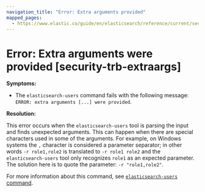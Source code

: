 ```yaml
---
navigation_title: "Error: Extra arguments provided" 
mapped_pages:
  - https://www.elastic.co/guide/en/elasticsearch/reference/current/security-trb-extraargs.html
---
```


# Error: Extra arguments were provided [security-trb-extraargs]

**Symptoms:**

* The `elasticsearch-users` command fails with the following message: `ERROR: extra arguments [...] were provided`.

**Resolution:**

This error occurs when the `elasticsearch-users` tool is parsing the input and finds unexpected arguments. This can happen when there are special characters used in some of the arguments. For example, on Windows systems the `,` character is considered a parameter separator; in other words `-r role1,role2` is translated to `-r role1 role2` and the `elasticsearch-users` tool only recognizes `role1` as an expected parameter. The solution here is to quote the parameter: `-r "role1,role2"`.

For more information about this command, see [`elasticsearch-users` command](elasticsearch://docs/reference/elasticsearch/command-line-tools/users-command.md).

